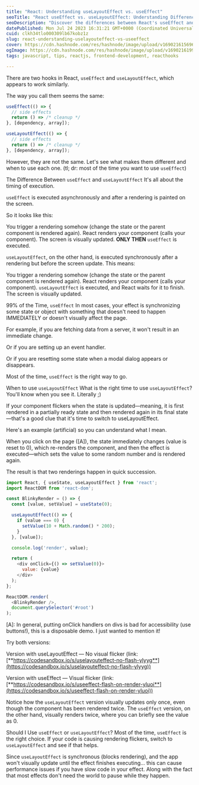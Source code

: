 ```yaml
---
title: "React: Understanding useLayoutEffect vs. useEffect"
seoTitle: "React useEffect vs. useLayoutEffect: Understanding Differences and Bes"
seoDescription: "Discover the differences between React's useEffect and useLayoutEffect hooks. Learn when to use each one and best practices for optimal rendering."
datePublished: Mon Jul 24 2023 16:31:21 GMT+0000 (Coordinated Universal Time)
cuid: clkh34tlo000309lb67kobz1z
slug: react-understanding-uselayouteffect-vs-useeffect
cover: https://cdn.hashnode.com/res/hashnode/image/upload/v1690216156968/10493198-5f33-4424-907c-d545119cfbab.jpeg
ogImage: https://cdn.hashnode.com/res/hashnode/image/upload/v1690216199607/7c2b6eaf-0436-4cde-97c1-4cad5dfb8811.jpeg
tags: javascript, tips, reactjs, frontend-development, reacthooks

---
```


There are two hooks in React, `useEffect` and `useLayoutEffect`, which appears to work similarly.

The way you call them seems the same:

```javascript
useEffect(() => {
  // side effects
  return () => /* cleanup */
}, [dependency, array]);

useLayoutEffect(() => {
  // side effects
  return () => /* cleanup */
}, [dependency, array]);
```

However, they are not the same. Let's see what makes them different and when to use each one. (tl; dr: most of the time you want to use `useEffect`)

The Difference Between `useEffect` and `useLayoutEffect` It's all about the timing of execution.

`useEffect` is executed asynchronously and after a rendering is painted on the screen.

So it looks like this:

You trigger a rendering somehow (change the state or the parent component is rendered again). React renders your component (calls your component). The screen is visually updated. **ONLY THEN** `useEffect` is executed.

`useLayoutEffect`, on the other hand, is executed synchronously after a rendering but before the screen update. This means:

You trigger a rendering somehow (change the state or the parent component is rendered again). React renders your component (calls your component). `useLayoutEffect` is executed, and React waits for it to finish. The screen is visually updated.

99% of the Time, `useEffect` In most cases, your effect is synchronizing some state or object with something that doesn't need to happen IMMEDIATELY or doesn't visually affect the page.

For example, if you are fetching data from a server, it won't result in an immediate change.

Or if you are setting up an event handler.

Or if you are resetting some state when a modal dialog appears or disappears.

Most of the time, `useEffect` is the right way to go.

When to use `useLayoutEffect` What is the right time to use `useLayoutEffect`? You'll know when you see it. Literally ;)

If your component flickers when the state is updated—meaning, it is first rendered in a partially ready state and then rendered again in its final state—that's a good clue that it's time to switch to useLayoutEffect.

Here's an example (artificial) so you can understand what I mean.

When you click on the page (\[A\]), the state immediately changes (value is reset to 0), which re-renders the component, and then the effect is executed—which sets the value to some random number and is rendered again.

The result is that two renderings happen in quick succession.

```javascript
import React, { useState, useLayoutEffect } from 'react';
import ReactDOM from 'react-dom';

const BlinkyRender = () => {
  const [value, setValue] = useState(0);

  useLayoutEffect(() => {
    if (value === 0) {
      setValue(10 + Math.random() * 200);
    }
  }, [value]);

  console.log('render', value);

  return (
    <div onClick={() => setValue(0)}>
      value: {value}
    </div>
  );
};

ReactDOM.render(
  <BlinkyRender />,
  document.querySelector('#root')
);
```

\[A\]: In general, putting onClick handlers on divs is bad for accessibility (use buttons!), this is a disposable demo. I just wanted to mention it!

Try both versions:

Version with useLayoutEffect — No visual flicker (link: [**https://codesandbox.io/s/uselayouteffect-no-flash-ylyyg**](https://codesandbox.io/s/uselayouteffect-no-flash-ylyyg))

Version with useEffect — Visual flicker (link: [**https://codesandbox.io/s/useeffect-flash-on-render-yluoi**](https://codesandbox.io/s/useeffect-flash-on-render-yluoi))

Notice how the `useLayoutEffect` version visually updates only once, even though the component has been rendered twice. The `useEffect` version, on the other hand, visually renders twice, where you can briefly see the value as 0.

Should I Use `useEffect` or `useLayoutEffect`? Most of the time, `useEffect` is the right choice. If your code is causing rendering flickers, switch to `useLayoutEffect` and see if that helps.

Since `useLayoutEffect` is synchronous (blocks rendering), and the app won't visually update until the effect finishes executing... this can cause performance issues if you have slow code in your effect. Along with the fact that most effects don't need the world to pause while they happen.